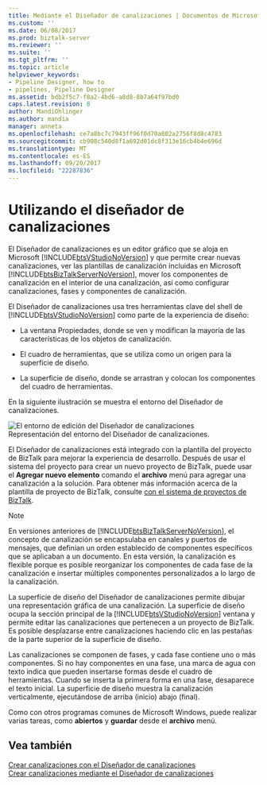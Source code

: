 ```yaml
---
title: Mediante el Diseñador de canalizaciones | Documentos de Microsoft
ms.custom: ''
ms.date: 06/08/2017
ms.prod: biztalk-server
ms.reviewer: ''
ms.suite: ''
ms.tgt_pltfrm: ''
ms.topic: article
helpviewer_keywords:
- Pipeline Designer, how to
- pipelines, Pipeline Designer
ms.assetid: bdb2f5c7-f8a2-4bd6-a8d8-8b7a64f97bd0
caps.latest.revision: 8
author: MandiOhlinger
ms.author: mandia
manager: anneta
ms.openlocfilehash: ce7a8bc7c7943ff96f0d70a802a2756f8d8c4783
ms.sourcegitcommit: cb908c540d8f1a692d01dc8f313e16cb4b4e696d
ms.translationtype: MT
ms.contentlocale: es-ES
ms.lasthandoff: 09/20/2017
ms.locfileid: "22287836"
---
```

# <a name="using-pipeline-designer"></a>Utilizando el diseñador de canalizaciones
El Diseñador de canalizaciones es un editor gráfico que se aloja en Microsoft [!INCLUDE[btsVStudioNoVersion](../includes/btsvstudionoversion-md.md)] y que permite crear nuevas canalizaciones, ver las plantillas de canalización incluidas en Microsoft [!INCLUDE[btsBizTalkServerNoVersion](../includes/btsbiztalkservernoversion-md.md)], mover los componentes de canalización en el interior de una canalización, así como configurar canalizaciones, fases y componentes de canalización.  
  
 El Diseñador de canalizaciones usa tres herramientas clave del shell de [!INCLUDE[btsVStudioNoVersion](../includes/btsvstudionoversion-md.md)] como parte de la experiencia de diseño:  
  
-   La ventana Propiedades, donde se ven y modifican la mayoría de las características de los objetos de canalización.  
  
-   El cuadro de herramientas, que se utiliza como un origen para la superficie de diseño.  
  
-   La superficie de diseño, donde se arrastran y colocan los componentes del cuadro de herramientas.  
  
 En la siguiente ilustración se muestra el entorno del Diseñador de canalizaciones.  
  
 ![El entorno de edición del Diseñador de canalizaciones](../core/media/ebiz-prog-usepipe.gif "ebiz_prog_usepipe")  
Representación del entorno del Diseñador de canalizaciones.  
  
 El Diseñador de canalizaciones está integrado con la plantilla del proyecto de BizTalk para mejorar la experiencia de desarrollo. Después de usar el sistema del proyecto para crear un nuevo proyecto de BizTalk, puede usar el **Agregar nuevo elemento** comando el **archivo** menú para agregar una canalización a la solución. Para obtener más información acerca de la plantilla de proyecto de BizTalk, consulte [con el sistema de proyectos de BizTalk](../core/using-the-biztalk-project-system.md).  
  
> [!NOTE]
>  En versiones anteriores de [!INCLUDE[btsBizTalkServerNoVersion](../includes/btsbiztalkservernoversion-md.md)], el concepto de canalización se encapsulaba en canales y puertos de mensajes, que definían un orden establecido de componentes específicos que se aplicaban a un documento. En esta versión, la canalización es flexible porque es posible reorganizar los componentes de cada fase de la canalización e insertar múltiples componentes personalizados a lo largo de la canalización.  
  
 La superficie de diseño del Diseñador de canalizaciones permite dibujar una representación gráfica de una canalización. La superficie de diseño ocupa la sección principal de la [!INCLUDE[btsVStudioNoVersion](../includes/btsvstudionoversion-md.md)] ventana y permite editar las canalizaciones que pertenecen a un proyecto de BizTalk. Es posible desplazarse entre canalizaciones haciendo clic en las pestañas de la parte superior de la superficie de diseño.  
  
 Las canalizaciones se componen de fases, y cada fase contiene uno o más componentes. Si no hay componentes en una fase, una marca de agua con texto indica que pueden insertarse formas desde el cuadro de herramientas. Cuando se inserta la primera forma en una fase, desaparece el texto inicial. La superficie de diseño muestra la canalización verticalmente, ejecutándose de arriba (inicio) abajo (final).  
  
 Como con otros programas comunes de Microsoft Windows, puede realizar varias tareas, como **abiertos** y **guardar** desde el **archivo** menú.  
  
## <a name="see-also"></a>Vea también  
 [Crear canalizaciones con el Diseñador de canalizaciones](../core/creating-pipelines-with-pipeline-designer.md)   
 [Crear canalizaciones mediante el Diseñador de canalizaciones](../core/creating-pipelines-using-pipeline-designer.md)